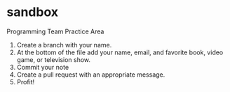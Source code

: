 # sandbox
Programming Team Practice Area


1. Create a branch with your name.
2. At the bottom of the file add your name, email, and favorite book, video game, or television show.
3. Commit your note
4. Create a pull request with an appropriate message.
5. Profit!
